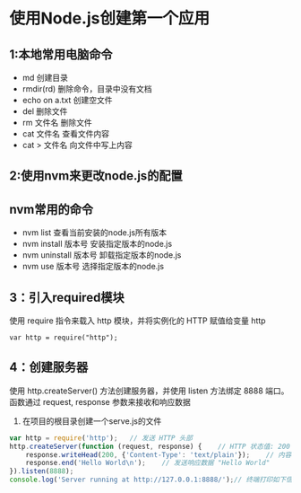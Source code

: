 # 使用Node.js创建第一个应用

## 1:本地常用电脑命令

- md 创建目录
- rmdir(rd) 删除命令，目录中没有文档
- echo on a.txt 创建空文件
- del 删除文件
- rm 文件名 删除文件
- cat 文件名 查看文件内容
- cat > 文件名 向文件中写上内容

## 2:使用nvm来更改node.js的配置

## nvm常用的命令
  
- nvm list 查看当前安装的node.js所有版本
- nvm install 版本号 安装指定版本的node.js
- nvm uninstall 版本号 卸载指定版本的node.js
- nvm use 版本号 选择指定版本的node.js

## 3：引入required模块

使用 require 指令来载入 http 模块，并将实例化的 HTTP 赋值给变量 http</p>
`var http = require("http");`

## 4：创建服务器

使用 http.createServer() 方法创建服务器，并使用 listen 方法绑定 8888 端口。 函数通过 request, response 参数来接收和响应数据

1. 在项目的根目录创建一个serve.js的文件

```javascript
var http = require('http');   // 发送 HTTP 头部
http.createServer(function (request, response) {    // HTTP 状态值: 200 : OK
    response.writeHead(200, {'Content-Type': 'text/plain'});    // 内容类型: text/plain
    response.end('Hello World\n');    // 发送响应数据 "Hello World"
}).listen(8888);
console.log('Server running at http://127.0.0.1:8888/');// 终端打印如下信息
```
